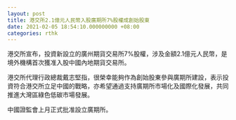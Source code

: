 ```yaml
---
layout: post
title: 港交所2.1億元人民幣入股廣期所7%股權成創始股東
date: 2021-02-05 18:54:10.000000000 +08:00
categories: rthk
---
```


港交所宣布，投資新設立的廣州期貨交易所7%股權，涉及金額2.1億元人民幣，是境外機構首次獲准入股中國內地期貨交易所。

港交所代理行政總裁戴志堅指，很榮幸能夠作為創始股東參與廣期所建設，表示投資符合港交所立足中國的戰略，亦希望通過支持廣期所市場化及國際化發展，共同推進大灣區綠色低碳市場發展。

中國證監會上月正式批准設立廣期所。
